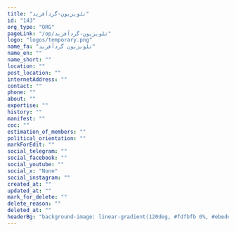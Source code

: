 ```yaml
---
title: "تلویزیون-گردآفرید"
id: "143"
org_type: "ORG"
pageLink: "/op/تلویزیون-گردآفرید"
logo: "logos/temporary.png"
name_fa: "تلویزیون گردآفرید"
name_en: ""
name_short: ""
location: ""
post_location: ""
internetAddress: ""
contact: ""
phone: ""
about: ""
expertise: ""
history: ""
manifest: ""
coc: ""
estimation_of_members: ""
political_orientation: ""
markForEdit: ""
social_telegram: ""
social_facebook: ""
social_youtube: ""
social_x: "None"
social_instagram: ""
created_at: ""
updated_at: ""
mark_for_delete: ""
delete_reason: ""
deleted_at: ""
headerBg: "background-image: linear-gradient(120deg, #fdfbfb 0%, #ebedee 100%);"
---
```


